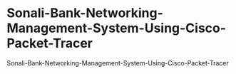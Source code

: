 # Sonali-Bank-Networking-Management-System-Using-Cisco-Packet-Tracer
 Sonali-Bank-Networking-Management-System-Using-Cisco-Packet-Tracer
